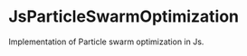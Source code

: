 JsParticleSwarmOptimization
===========================

Implementation of Particle swarm optimization in Js.
